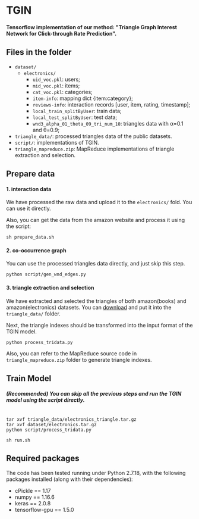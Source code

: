 # TGIN

#### Tensorflow implementation of our method: "Triangle Graph Interest Network for Click-through Rate Prediction".

## Files in the folder

- `dataset/`
  - `electronics/`
    - `uid_voc.pkl`: users;
    - `mid_voc.pkl`: items;
    - `cat_voc.pkl`: categories;
    - `item-info`: mapping dict {item:category};
    - `reviews-info`: interaction records [user, item, rating, timestamp];
    - `local_train_splitByUser`: train data;
    - `local_test_splitByUser`: test data;
    - `wnd3_alpha_01_theta_09_tri_num_10`: triangles data with <nobr aria-hidden="true">α</nobr>=0.1 and <nobr aria-hidden="true">θ</nobr>=0.9;
- `triangle_data/`: processed triangles data of the public datasets.
- `script/`: implementations of TGIN.
- `triangle_mapreduce.zip`: MapReduce implementations of triangle extraction and selection. 

## Prepare data

#### 1. interaction data
We have processed the raw data and upload it to the `electronics/` fold. You can use it directly.

Also, you can get the data from the amazon website and process it using the script:

```
sh prepare_data.sh
```

#### 2. co-occurrence graph
You can use the processed triangles data directly, and just skip this step.

```
python script/gen_wnd_edges.py
```

#### 3. triangle extraction and selection
We have extracted and selected the triangles of both amazon(books) and amazon(electronics) datasets. You can <a href="https://drive.google.com/drive/folders/1gj7aHFjRLVPwmhvK-o1waJKj3Xme7GVM" target="_blank">download</a> and put it into the `triangle_data/` folder.

Next, the triangle indexes should be transformed into the input format of the TGIN model.
```
python process_tridata.py
```

Also, you can refer to the MapReduce source code in 
`triangle_mapreduce.zip` folder to generate triangle indexes.



## Train Model

##### (Recommended) You can skip all the previous steps and run the TGIN model using the script directly.

```

tar xvf triangle_data/electronics_triangle.tar.gz
tar xvf dataset/electronics.tar.gz 
python script/process_tridata.py

sh run.sh
```


## Required packages
The code has been tested running under Python 2.7.18, with the following packages installed (along with their dependencies):

- cPickle == 1.17
- numpy == 1.16.6
- keras == 2.0.8
- tensorflow-gpu == 1.5.0
### 
